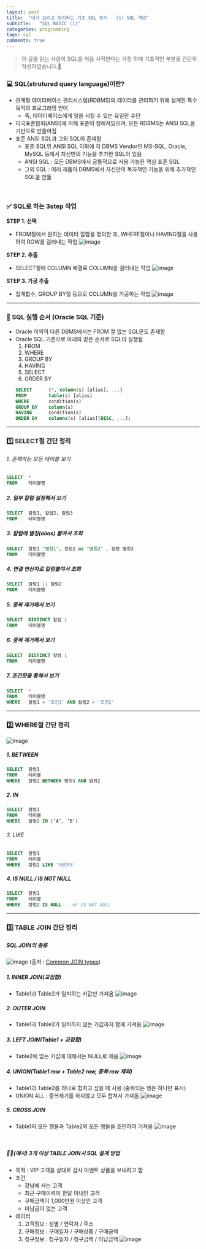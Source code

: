 ```yaml
---
layout: post
title:  "내가 보려고 정리하는 기초 SQL 정리 - (1) SQL 개념"
subtitle:   "SQL BASIC (1)"
categories: programming
tags: sql
comments: true
---
```


> 이 글을 읽는 사람이 SQL을 처음 시작한다는 가정 하에 기초적인 부분을 간단히 작성하였습니다.🧐

### 💻 SQL(strutured query language)이란?
* 관계형 데이터베이스 관리시스템(RDBMS)의 데이터를 관리하기 위해 설계된 특수 목적의 프로그래밍 언어
    * 즉, 데이터베이스에게 일을 시킬 수 있는 유일한 수단 
* 미국표준협회(ANSI)에 의해 표준이 정해져있으며, 모든 RDBMS는 ANSI SQL을 기반으로 만들어짐
* 표준 ANSI SQL과 그외 SQL이 존재함
    * 표준 SQL인 ANSI SQL 이외에 각 DBMS Vendor인 MS-SQL, Oracle, MySQL 등에서 자신만의 기능을 추가한 SQL이 있음
    * ANSI SQL : 모든 DBMS에서 공통적으로 사용 가능한 핵심 표준 SQL
    * 그외 SQL : 여러 제품의 DBMS에서 자신만의 독자적인 기능을 위해 추가적인 SQL을 만듦

<br>

### ✅ SQL로 하는 3step 작업
**STEP 1. 선택**
* FROM절에서 원하는 데이터 집합을 정의한 후, WHERE절이나 HAVING절을 사용하여 ROW를 걸러내는 작업
    ![image](https://user-images.githubusercontent.com/54492747/158095584-92a914c3-6d82-46f7-9992-249d0a511db2.png)

**STEP 2. 추출**
* SELECT절에 COLUMN 배열로 COLUMN을 걸러내는 작업
    ![image](https://user-images.githubusercontent.com/54492747/158095627-e682ad5b-23a0-4d69-b899-67b4408bb7f0.png)

**STEP 3. 가공 추출**
* 집계합수, GROUP BY절 등으로 COLUMN을 가공하는 작업
    ![image](https://user-images.githubusercontent.com/54492747/158095662-a543862e-35fd-4343-9313-f316e6f267cd.png)

---

### 📍 SQL 실행 순서 (Oracle SQL 기준)
* Oracle 이외의 다른 DBMS에서는 FROM 절 없는 SQL문도 존재함
* Oracle SQL 기준으로 아래와 같은 순서로 SQL이 실행됨
    1. FROM
    2. WHERE
    3. GROUP BY
    4. HAVING
    5. SELECT
    6. ORDER BY
    ```sql
    SELECT      {*, column(s) [alias], ...} 
    FROM        table(s) [alias]
    WHERE       condition(s)
    GROUP BY    column(s)
    HAVING      condition(s)
    ORDER BY    columns(s) [alias][DESC, ...];
    ```
    
---

### 1️⃣ SELECT절 간단 정리
###### 1. 존재하는 모든 테이블 보기
```sql
SELECT  *
FROM    테이블명
```
##### 2. 일부 칼럼 설정해서 보기
```sql
SELECT  칼럼1, 칼럼2, 칼럼3
FROM    테이블명
```
##### 3. 칼럼에 별칭(alias) 붙여서 조회
```sql
SELECT  칼럼1 "별칭1", 칼럼2 as "별칭2" , 칼럼 별칭3
FROM    테이블명
```
##### 4. 연결 연산자로 칼럼붙여서 조회
```sql
SELECT  칼럼1 || 칼럼2
FROM    테이블명
```
##### 5. 중복 제거해서 보기
```sql
SELECT  DISTINCT 칼럼 1
FROM    테이블명
```
##### 6. 중복 제거해서 보기
```sql
SELECT  DISTINCT 칼럼 1
FROM    테이블명
```
##### 7. 조건문을 통해서 보기
```sql
SELECT  * 
FROM    테이블명
WHERE   칼럼1 = '조건1' AND 칼럼2 = '조건2'
```

---
    
### 2️⃣ WHERE절 간단 정리
![image](https://user-images.githubusercontent.com/54492747/158094611-89b864f4-e36e-4f28-87b5-1218bcded2b0.png)

##### 1. BETWEEN
```sql
SELECT  칼럼1
FROM    테이블
WHERE   칼럼2 BETWEEN 범위1 AND 범위2
```
##### 2. IN
```sql
SELECT  칼럼1
FROM    테이블
WHERE   칼럼2 IN (‘A’, ‘B’)
```
###### 3. LIKE
```sql
SELECT  칼럼1
FROM    테이블
WHERE   칼럼2 LIKE '%단어%'
```
##### 4. IS NULL / IS NOT NULL
```sql
SELECT  칼럼1
FROM    테이블
WHERE   칼럼2 IS NULL -- or IS NOT NULL
```

---

### 3️⃣ TABLE JOIN 간단 정리

##### SQL JOIN의 종류
![image](https://user-images.githubusercontent.com/54492747/158145901-275f79d5-0e60-491c-beec-02dee9f61585.png)
(출처 : [Common JOIN types](https://towardsdatascience.com/take-your-sql-from-good-to-great-part-3-687d797d1ede))

##### 1. INNER JOIN(교집합)
* Table1과 Table2가 일치하는 키값만 가져옴
    ![image](https://user-images.githubusercontent.com/54492747/158149791-b77f29ba-eac6-43df-9084-0bbdd74b66a8.png)

##### 2. OUTER JOIN
* Table1과 Table2가 일치하지 않는 키값까지 함께 가져옴
    ![image](https://user-images.githubusercontent.com/54492747/158150226-b10327a9-ad68-4ac8-ab3a-772678cef338.png)

##### 3. LEFT JOIN(Table1 + 교집합)
* Table2에 없는 키값에 대해서는 NULL로 채움
    ![image](https://user-images.githubusercontent.com/54492747/158150561-dd9a929a-94db-48cb-8510-79046c62b769.png)

##### 4. UNION(Table1 row + Table2 row, 중복 row 제외)
* Table1과 Table2를 하나로 합치고 싶을 때 사용 (중복되는 행은 하나만 표시)
* UNION ALL : 중복제거를 하지않고 모두 합쳐서 가져옴
    ![image](https://user-images.githubusercontent.com/54492747/158151081-72fb0f81-cf99-4f46-bb32-5f6e64cd264a.png)

##### 5. CROSS JOIN
* Table1의 모든 행들과 Table2의 모든 행들을 조인하여 가져옴
    ![image](https://user-images.githubusercontent.com/54492747/158152378-d1e3daaf-421b-453f-b604-c7e0b04a1c72.png)

<br>

##### 🙋‍♀️(예시) 3개 이상 TABLE JOIN시 SQL 설계 방법
* 목적 : VIP 고객을 상대로 감사 이벤트 상품을 보내려고 함
* 조건
    * 강남에 사는 고객
    * 최근 구매이력이 한달 이내인 고객
    * 구매금액이 1,000만원 이상인 고객
    * 미납금이 없는 고객
* 데이터
    1. 고객정보 : 성별 / 연락처 / 주소
    2. 구매정보 : 구매일자 / 구매상품 / 구매금액
    3. 청구정보 : 청구일자 / 청구금액 / 미납금액
![image](https://user-images.githubusercontent.com/54492747/158152548-065ae93f-bdda-49db-9361-a3dcbcaef484.png)
